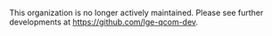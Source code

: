 This organization is no longer actively maintained. Please see further developments at https://github.com/lge-qcom-dev.

